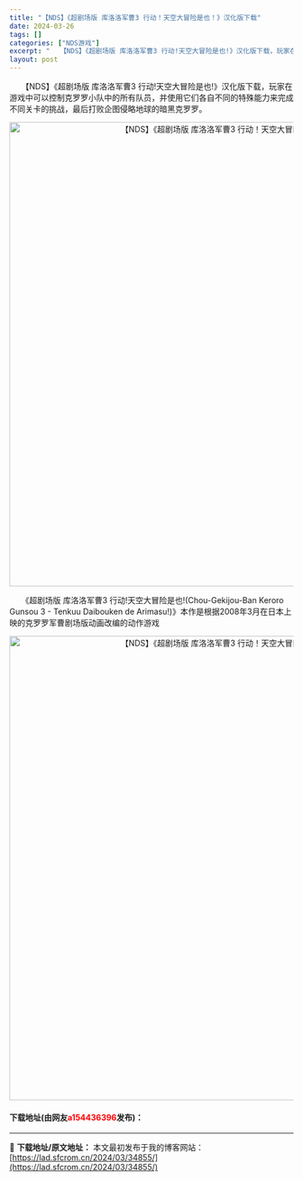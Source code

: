 ```yaml
---
title: "【NDS】《超剧场版 库洛洛军曹3 行动！天空大冒险是也！》汉化版下载"
date: 2024-03-26
tags: []
categories: ["NDS游戏"]
excerpt: "　　【NDS】《超剧场版 库洛洛军曹3 行动!天空大冒险是也!》汉化版下载，玩家在游戏中可以控制克罗罗小队中的所有队员，并使用它们各自不同的特殊能力来完成不同关卡的挑战，最后打败企图侵略地球的暗黑克罗罗。 　　《超剧场版 库洛洛军曹3 行动!天空大冒险是也!(Chou-Gekijou-Ban Ker&hellip;"
layout: post
---
```


 <p>　　【NDS】《超剧场版 库洛洛军曹3 行动!天空大冒险是也!》汉化版下载，玩家在游戏中可以控制克罗罗小队中的所有队员，并使用它们各自不同的特殊能力来完成不同关卡的挑战，最后打败企图侵略地球的暗黑克罗罗。</p> <p align="center"><img align="" border="0" src="https://lad.sfcrom.cn/wp-content/uploads/2024/03/20240326_660229d009af8.jpg" width="824" alt="【NDS】《超剧场版 库洛洛军曹3 行动！天空大冒险是也！》汉化版下载" /></p> <p>　　《超剧场版 库洛洛军曹3 行动!天空大冒险是也!(Chou-Gekijou-Ban Keroro Gunsou 3 - Tenkuu Daibouken de Arimasu!)》本作是根据2008年3月在日本上映的克罗罗军曹剧场版动画改编的动作游戏</p> <p align="center"><img align="" border="0" src="https://lad.sfcrom.cn/wp-content/uploads/2024/03/20240326_660229d075fd0.jpg" width="824" alt="【NDS】《超剧场版 库洛洛军曹3 行动！天空大冒险是也！》汉化版下载" /></p> <p><h4>下载地址(由网友<font color="red">a154436396</font>发布)：</h4></p> 

---
📖 **下载地址/原文地址：** 本文最初发布于我的博客网站：[https://lad.sfcrom.cn/2024/03/34855/](https://lad.sfcrom.cn/2024/03/34855/)
